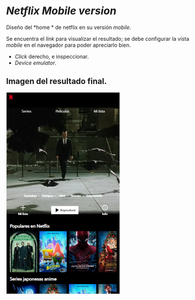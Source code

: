 # *Netflix Mobile version*
Diseño del *home * de netflix en su versión *mobile*.

Se encuentra el *link* para visualizar el resultado; se debe configurar la vista *mobile* en el navegador para poder apreciarlo bien.
- *Click* derecho, e inspeccionar.
- *Device emulator*.

## Imagen del resultado final.
![Aquí la descripción de la imagen por si no carga](https://raw.githubusercontent.com/slqpez/Netflix-mobile/master/final.PNG)
